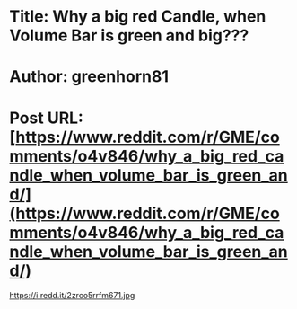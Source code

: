 # Title: Why a big red Candle, when Volume Bar is green and big???
# Author: greenhorn81
# Post URL: [https://www.reddit.com/r/GME/comments/o4v846/why_a_big_red_candle_when_volume_bar_is_green_and/](https://www.reddit.com/r/GME/comments/o4v846/why_a_big_red_candle_when_volume_bar_is_green_and/)


https://i.redd.it/2zrco5rrfm671.jpg